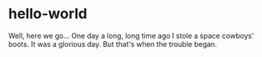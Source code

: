 # hello-world
Well, here we go...
One day a long, long time ago I stole a space cowboys' boots. It was a glorious day. But that's when the trouble began.
